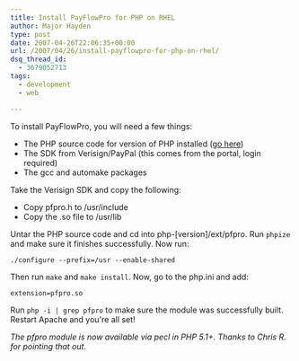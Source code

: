```yaml
---
title: Install PayFlowPro for PHP on RHEL
author: Major Hayden
type: post
date: 2007-04-26T22:06:35+00:00
url: /2007/04/26/install-payflowpro-for-php-on-rhel/
dsq_thread_id:
  - 3679052713
tags:
  - development
  - web

---
```

To install PayFlowPro, you will need a few things:

  * The PHP source code for version of PHP installed ([go here][1])
  * The SDK from Verisign/PayPal (this comes from the portal, login required)
  * The gcc and automake packages

Take the Verisign SDK and copy the following:

  * Copy pfpro.h to /usr/include
  * Copy the .so file to /usr/lib

Untar the PHP source code and cd into php-[version]/ext/pfpro. Run `phpize` and make sure it finishes successfully. Now run:

`./configure --prefix=/usr --enable-shared`

Then run `make` and `make install`. Now, go to the php.ini and add:

`extension=pfpro.so`

Run `php -i | grep pfpro` to make sure the module was successfully built. Restart Apache and you're all set!

_The pfpro module is now available via pecl in PHP 5.1+. Thanks to Chris R. for pointing that out._

 [1]: http://museum.php.net/
